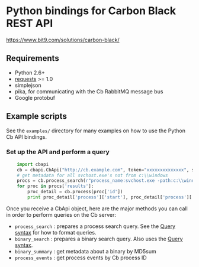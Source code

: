 # Python bindings for Carbon Black REST API

https://www.bit9.com/solutions/carbon-black/

## Requirements

* Python 2.6+
* [requests](http://docs.python-requests.org/en/latest/) >= 1.0
* simplejson
* pika, for communicating with the Cb RabbitMQ message bus
* Google protobuf


## Example scripts

See the `examples/` directory for many examples on how to use the Python Cb API bindings.

### Set up the API and perform a query

```python
    import cbapi
    cb = cbapi.CbApi("http://cb.example.com", token="xxxxxxxxxxxxxx", ssl_verify=False)
    # get metadata for all svchost.exe's not from c:\\windows
    procs = cb.process_search(r"process_name:svchost.exe -path:c:\\windows\\")
    for proc in procs['results']:
        proc_detail = cb.process(proc['id'])
        print proc_detail['process']['start'], proc_detail['process']['hostname'], proc_detail['process']['path']
```

Once you receive a CbApi object, here are the major methods you can call in order to perform
queries on the Cb server:

* `process_search` : prepares a process search query. See the [Query syntax](https://github.com/carbonblack/cbapi/raw/master/client_apis/docs/query_overview.pdf) for how to format queries.
* `binary_search` : prepares a binary search query. Also uses the [Query syntax](https://github.com/carbonblack/cbapi/raw/master/client_apis/docs/query_overview.pdf).
* `binary_summary` : get metadata about a binary by MD5sum
* `process_events` : get process events by Cb process ID
